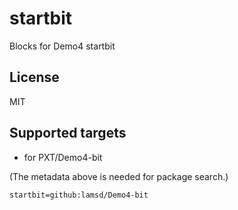 # startbit

Blocks for Demo4 startbit
## License

MIT

## Supported targets

* for PXT/Demo4-bit

(The metadata above is needed for package search.)

```package
startbit=github:lamsd/Demo4-bit
```

